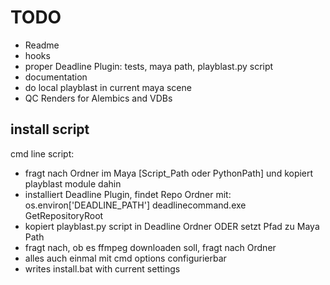 # TODO
- Readme
- hooks
- proper Deadline Plugin: tests, maya path, playblast.py script
- documentation
- do local playblast in current maya scene
- QC Renders for Alembics and VDBs
## install script
cmd line script:
- fragt nach Ordner im Maya [Script_Path oder PythonPath] und kopiert playblast module dahin 
- installiert Deadline Plugin, findet Repo Ordner mit: os.environ['DEADLINE_PATH'] deadlinecommand.exe GetRepositoryRoot
- kopiert playblast.py script in Deadline Ordner ODER setzt Pfad zu Maya Path
- fragt nach, ob es ffmpeg downloaden soll, fragt nach Ordner
- alles auch einmal mit cmd options configurierbar
- writes install.bat with current settings

